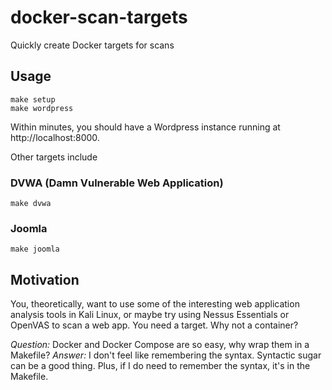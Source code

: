 # docker-scan-targets
Quickly create Docker targets for scans

## Usage

    make setup
    make wordpress

Within minutes, you should have a Wordpress instance running at http://localhost:8000.

Other targets include

### DVWA (Damn Vulnerable Web Application)

    make dvwa

### Joomla

    make joomla

## Motivation
You, theoretically, want to use some of the interesting web application analysis tools in Kali Linux, or maybe try using Nessus Essentials or OpenVAS to scan a web app. You need a target. Why not a container?

*Question:* Docker and Docker Compose are so easy, why wrap them in a Makefile?
*Answer:* I don't feel like remembering the syntax. Syntactic sugar can be a good thing. Plus, if I do need to remember the syntax, it's in the Makefile.
